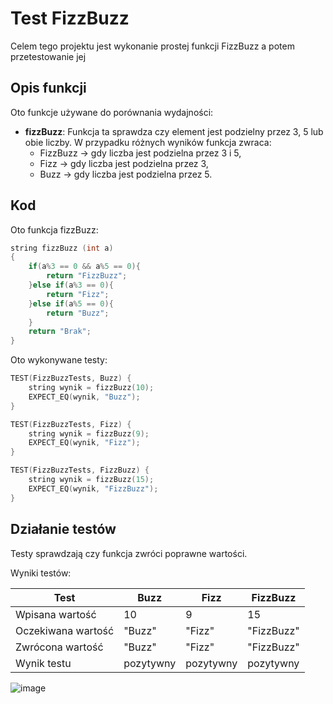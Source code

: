 # Test FizzBuzz
Celem tego projektu jest wykonanie prostej funkcji FizzBuzz a potem przetestowanie jej

## Opis funkcji

Oto funkcje używane do porównania wydajności:

- **fizzBuzz**: Funkcja ta sprawdza czy element jest podzielny przez 3, 5 lub obie liczby. W przypadku różnych wyników funkcja zwraca:
	- FizzBuzz -> gdy liczba jest podzielna przez 3 i 5,
 	- Fizz -> gdy liczba jest podzielna przez 3,
  	- Buzz -> gdy liczba jest podzielna przez 5.

## Kod
Oto funkcja fizzBuzz:
```cpp
string fizzBuzz (int a)
{
	if(a%3 == 0 && a%5 == 0){
		return "FizzBuzz";
	}else if(a%3 == 0){
		return "Fizz";
	}else if(a%5 == 0){
		return "Buzz";
	}
	return "Brak";
}
```

Oto wykonywane testy:
```cpp
TEST(FizzBuzzTests, Buzz) {
	string wynik = fizzBuzz(10);
	EXPECT_EQ(wynik, "Buzz");
}

TEST(FizzBuzzTests, Fizz) {
	string wynik = fizzBuzz(9);
	EXPECT_EQ(wynik, "Fizz");
}

TEST(FizzBuzzTests, FizzBuzz) {
	string wynik = fizzBuzz(15);
	EXPECT_EQ(wynik, "FizzBuzz");
}
```

## Działanie testów
Testy sprawdzają czy funkcja zwróci poprawne wartości.

Wyniki testów:

| Test               | Buzz      |    Fizz   | FizzBuzz   |
|--------------------|-----------|-----------|------------|
| Wpisana wartość    |   10      |    9      |     15     | 
| Oczekiwana wartość |  "Buzz"   |  "Fizz"   | "FizzBuzz" |
| Zwrócona wartość   |  "Buzz"   |  "Fizz"   | "FizzBuzz" |
| Wynik testu        | pozytywny | pozytywny | pozytywny  |

![image](https://github.com/user-attachments/assets/6d9ca0d4-c65d-4b49-8a54-13de21644eda)

